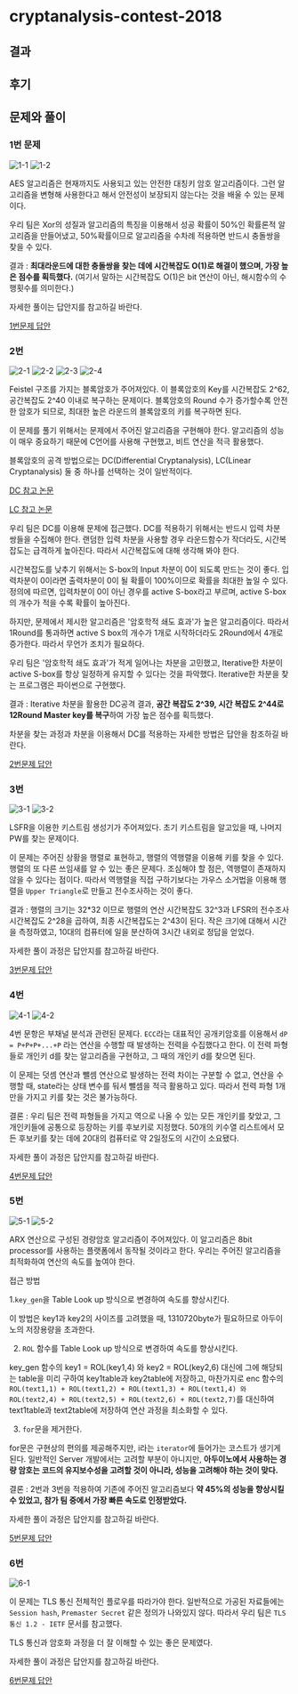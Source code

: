 # cryptanalysis-contest-2018

## 결과

## 후기

## 문제와 풀이

### 1번 문제
![1-1](./images/1-1.png)
![1-2](./images/1-2.png)


AES 알고리즘은 현재까지도 사용되고 있는 안전한 대칭키 암호 알고리즘이다. 그런 알고리즘을 변형해 사용한다고 해서 안전성이 보장되지 않는다는 것을 배울 수 있는 문제이다.

우리 팀은 Xor의 성질과 알고리즘의 특징을 이용해서 성공 확률이 50%인 확률론적 알고리즘을 만들어냈고, 50%확률이므로 알고리즘을 수차례 적용하면 반드시 충돌쌍을 찾을 수 있다.

결과 : **최대라운드에 대한 충돌쌍을 찾는 데에 시간복잡도 O(1)로 해결이 했으며, 가장 높은 점수를 획득했다.** (여기서 말하는 시간복잡도 O(1)은 bit 연산이 아닌, 해시함수의 수행횟수를 의미한다.)

자세한 풀이는 답안지를 참고하길 바란다.

[1번문제 답안](./answer-sheet/2018암호분석경진대회_1번_답안지_박영재_서울시립대학교.pdf)


### 2번

![2-1](./images/2-1.png)
![2-2](./images/2-2.png)
![2-3](./images/2-3.png)
![2-4](./images/2-4.png)

Feistel 구조를 가지는 블록암호가 주어져있다. 이 블록암호의 Key를 시간복잡도 2^62, 공간복잡도 2^40 이내로 복구하는 문제이다. 블록암호의 Round 수가 증가할수록 안전한 암호가 되므로, 최대한 높은 라운드의 블록암호의 키를 복구하면 된다.

이 문제를 풀기 위해서는 문제에서 주어진 알고리즘을 구현해야 한다. 알고리즘의 성능이 매우 중요하기 때문에 C언어를 사용해 구현했고, 비트 연산을 적극 활용했다.

블록암호의 공격 방법으로는 DC(Differential Cryptanalysis), LC(Linear Cryptanalysis) 둘 중 하나를 선택하는 것이 일반적이다. 

[DC 참고 논문](./paper/Differential_Cryptanalysis_of_DES_like_Cryptosystems.pdf)

[LC 참고 논문](./paper/Linear_Cryptanalysis_of_DES_Cipher.pdf)

우리 팀은 DC를 이용해 문제에 접근했다. DC를 적용하기 위해서는 반드시 입력 차분 쌍들을 수집해야 한다. 랜덤한 입력 차분을 사용할 경우 라운드함수가 작더라도, 시간복잡도는 급격하게 높아진다. 따라서 시간복잡도에 대해 생각해 봐야 한다.

시간복잡도를 낮추기 위해서는 S-box의 Input 차분이 0이 되도록 만드는 것이 좋다. 입력차분이 0이라면 출력차분이 0이 될 확률이 100%이므로 확률을 최대한 높일 수 있다. 정의에 따르면, 입력차분이 0이 아닌 경우를 active S-box라고 부르며, active S-box의 개수가 적을 수록 확률이 높아진다.

하지만, 문제에서 제시한 알고리즘은 '암호학적 쇄도 효과'가 높은 알고리즘이다. 따라서 1Round를 통과하면 active S box의 개수가 1개로 시작하더라도 2Round에서 4개로 증가한다. 따라서 무언가 조치가 필요하다.

우리 팀은 '암호학적 쇄도 효과'가 적게 일어나는 차분을 고민했고, Iterative한 차분이 active S-box를 항상 일정하게 유지할 수 있다는 것을 파악했다. Iterative한 차분을 찾는 프로그램은 파이썬으로 구현했다. 

결과 : Iterative 차분을 활용한 DC공격 결과, **공간 복잡도 2^39, 시간 복잡도 2^44로 12Round Master key를 복구**하여 가장 높은 점수를 획득했다.

차분을 찾는 과정과 차분을 이용해서 DC를 적용하는 자세한 방법은 답안을 참조하길 바란다.

[2번문제 답안](./answer-sheet/2018암호분석경진대회_2번_답안지_박영재_서울시립대학교.pdf)

### 3번

![3-1](./images/3-1.png)
![3-2](./images/3-2.png)

LSFR을 이용한 키스트림 생성기가 주어져있다. 초기 키스트림을 알고있을 때, 나머지 PW를 찾는 문제이다. 

이 문제는 주어진 상황을 행렬로 표현하고, 행렬의 역행렬을 이용해 키를 찾을 수 있다. 행렬의 또 다른 쓰임새를 알 수 있는 좋은 문제다. 조심해야 할 점은, 역행렬이 존재하지 않을 수 있다는 점이다. 따라서 역행렬을 직접 구하기보다는 가우스 소거법을 이용해 행렬을 `Upper Triangle`로 만들고 전수조사하는 것이 좋다. 

결과 : 행렬의 크기는 32*32 이므로 행렬의 연산 시간복잡도 32^3과 LFSR의 전수조사 시간복잡도 2^28을 곱하여, 최종 시간복잡도는 2^43이 된다. 작은 크기에 대해서 시간을 측정하였고, 10대의 컴퓨터에 일을 분산하여 3시간 내외로 정답을 얻었다.

자세한 풀이 과정은 답안지를 참고하길 바란다.

[3번문제 답안](./answer-sheet/2018암호분석경진대회_3번_답안지_박영재_서울시립대학교.pdf)

### 4번

![4-1](./images/4-1.png)
![4-2](./images/4-2.png)

4번 문항은 부채널 분석과 관련된 문제다. `ECC`라는 대표적인 공개키암호를 이용해서 `dP = P+P+P+...+P` 라는 연산을 수행할 때 발생하는 전력을 수집했다고 한다. 이 전력 파형들로 개인키 d를 찾는 알고리즘을 구현하고, 그 때의 개인키 d를 찾으면 된다.

이 문제는 덧셈 연산과 뺄셈 연산으로 발생하는 전력 차이는 구분할 수 없고, 연산을 수행할 때, state라는 상태 변수를 둬서 뺄셈을 적극 활용하고 있다. 따라서 전력 파형 1개만을 가지고 키를 찾는 것은 불가능하다.

결론 : 우리 팀은 전력 파형들을 가지고 역으로 나올 수 있는 모든 개인키를 찾았고, 그 개인키들에 공통으로 등장하는 키를 후보키로 지정했다. 50개의 키수열 리스트에서 모든 후보키를 찾는 데에 20대의 컴퓨터로 약 2일정도의 시간이 소요됐다.

자세한 풀이 과정은 답안지를 참고하길 바란다.

[4번문제 답안](./answer-sheet/2018암호분석경진대회_4번_답안지_박영재_서울시립대학교.pdf)


### 5번

![5-1](./images/5-1.png)
![5-2](./images/5-2.png)

ARX 연산으로 구성된 경량암호 알고리즘이 주어져있다. 이 알고리즘은 8bit processor를 사용하는 플랫폼에서 동작될 것이라고 한다. 우리는 주어진 알고리즘을 최적화하여 연산의 속도를 높여야 한다. 

접근 방법

1.`key_gen`을 Table Look up 방식으로 변경하여 속도를 향상시킨다.

이 방법은 key1과 key2의 사이즈를 고려했을 때, 1310720byte가 필요하므로 아두이노의 저장용량을 초과한다.

2. `ROL` 함수를 Table Look up 방식으로 변경하여 속도를 향상시킨다.

key_gen 함수의 key1 = ROL(key1,4) 와 key2 = ROL(key2,6) 대신에 그에 해당되는 table을 미리 구하여 key1table과 key2table에 저장하고, 마찬가지로 enc 함수의 `ROL(text1,1) + ROL(text1,2) + ROL(text1,3) + ROL(text1,4) 와 ROL(text2,4) + ROL(text2,5) + ROL(text2,6) + ROL(text2,7)`를 대신하여 text1table과 text2table에 저장하여 연산 과정을 최소화할 수 있다.

3. `for`문을 제거한다.

for문은 구현상의 편의를 제공해주지만, i라는 `iterator`에 들어가는 코스트가 생기게 된다. 일반적인 Server 개발에서는 고려할 부분이 아니지만, **아두이노에서 사용하는 경량 암호는 코드의 유지보수성을 고려할 것이 아니라, 성능을 고려해야 하는 것이 맞다.**

결론 : 2번과 3번을 적용하여 기존에 주어진 알고리즘보다 **약 45%의 성능을 향상시킬 수 있었고, 참가 팀 중에서 가장 빠른 속도로 인정받았다.**

자세한 풀이 과정은 답안지를 참고하길 바란다.

[5번문제 답안](./answer-sheet/2018암호분석경진대회_5번_답안지_박영재_서울시립대학교.pdf)

### 6번

![6-1](./images/6-1.png)

이 문제는 TLS 통신 전체적인 플로우를 따라가야 한다. 일반적으로 가공된 자료들에는 `Session hash`, `Premaster Secret` 같은 정의가 나와있지 않다. 따라서 우리 팀은 `TLS 통신 1.2 - IETF` 문서를 참고했다. 

TLS 통신과 암호화 과정을 더 잘 이해할 수 있는 좋은 문제였다.

자세한 풀이 과정은 답안지를 참고하길 바란다.

[6번문제 답안](./answer-sheet/2018암호분석경진대회_6번_답안지_박영재_서울시립대학교.pdf)